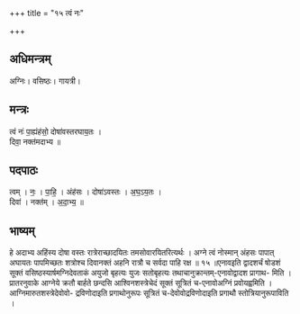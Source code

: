 +++
title = "१५ त्वं नः"

+++
## अधिमन्त्रम्
अग्निः। वसिष्ठः। गायत्री।

## मन्त्रः
त्वं नः॑ पा॒ह्यंह॑सो॒ दोषा॑वस्तरघाय॒तः ।  
दिवा॒ नक्त॑मदाभ्य ॥

## पदपाठः
त्वम् । नः॒ । पा॒हि॒ । अंह॑सः । दोषा॑ऽवस्तः । अ॒घ॒ऽय॒तः ।  
दिवा॑ । नक्त॑म् । अ॒दा॒भ्य॒ ॥

## भाष्यम्
हे अदाभ्य अहिंस्य दोषा वस्तः रात्रेराच्छादयितः तमसोवारयितरित्यर्थः । अग्ने त्वं नोस्मान् अंहसः पापात् अघायतः पापमिच्छतः शत्रोश्च दिवानक्तं अहनि रात्रौ च सर्वदा पाहि रक्ष ॥ १५ ॥एनावइति द्वादशर्चं षोडशं सूक्तं वसिष्ठस्यार्षमग्निदेवताकं अयुजो बृहत्यः युजः सतोबृहत्यः तथाचानुक्रान्तम्-एनावोद्वादश प्रागाथ- मिति । प्रातरनुवाके आग्नेये क्रतौ बार्हते छन्दसि आश्विनशस्त्रेचेदं सूक्तं सूत्रितं च-एनावोअग्निं प्रवोयह्वमिति । आग्निमारुतशस्त्रेदेवोवो- द्रविणोदाइति प्रगाथोनुरूपः सूत्रितं च-देवोवोद्रविणोदाइति प्रगाथौ स्तोत्रियानुरूपाविति ।